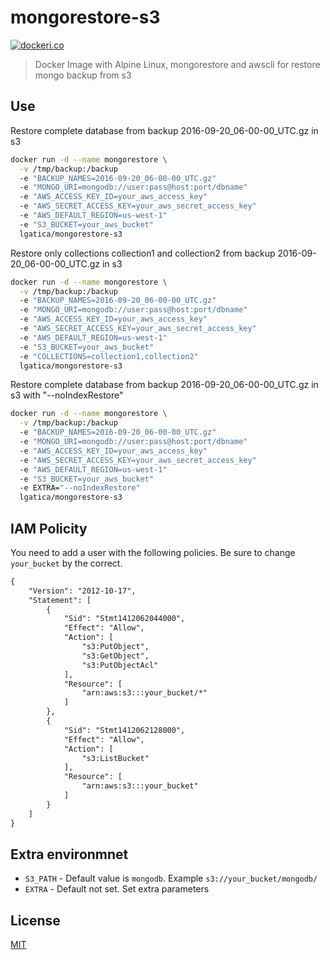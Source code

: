 # mongorestore-s3

[![dockeri.co](http://dockeri.co/image/lgatica/mongorestore-s3)](https://hub.docker.com/r/lgatica/mongorestore-s3/)

> Docker Image with Alpine Linux, mongorestore and awscli for restore mongo backup from s3

## Use

Restore complete database from backup 2016-09-20_06-00-00_UTC.gz in s3

```bash
docker run -d --name mongorestore \
  -v /tmp/backup:/backup
  -e "BACKUP_NAMES=2016-09-20_06-00-00_UTC.gz"
  -e "MONGO_URI=mongodb://user:pass@host:port/dbname"
  -e "AWS_ACCESS_KEY_ID=your_aws_access_key"
  -e "AWS_SECRET_ACCESS_KEY=your_aws_secret_access_key"
  -e "AWS_DEFAULT_REGION=us-west-1"
  -e "S3_BUCKET=your_aws_bucket"
  lgatica/mongorestore-s3
```

Restore only collections collection1 and collection2 from backup 2016-09-20_06-00-00_UTC.gz in s3

```bash
docker run -d --name mongorestore \
  -v /tmp/backup:/backup
  -e "BACKUP_NAMES=2016-09-20_06-00-00_UTC.gz"
  -e "MONGO_URI=mongodb://user:pass@host:port/dbname"
  -e "AWS_ACCESS_KEY_ID=your_aws_access_key"
  -e "AWS_SECRET_ACCESS_KEY=your_aws_secret_access_key"
  -e "AWS_DEFAULT_REGION=us-west-1"
  -e "S3_BUCKET=your_aws_bucket"
  -e "COLLECTIONS=collection1,collection2"
  lgatica/mongorestore-s3
```

Restore complete database from backup 2016-09-20_06-00-00_UTC.gz in s3 with "--noIndexRestore"

```bash
docker run -d --name mongorestore \
  -v /tmp/backup:/backup
  -e "BACKUP_NAMES=2016-09-20_06-00-00_UTC.gz"
  -e "MONGO_URI=mongodb://user:pass@host:port/dbname"
  -e "AWS_ACCESS_KEY_ID=your_aws_access_key"
  -e "AWS_SECRET_ACCESS_KEY=your_aws_secret_access_key"
  -e "AWS_DEFAULT_REGION=us-west-1"
  -e "S3_BUCKET=your_aws_bucket"
  -e EXTRA="--noIndexRestore"
  lgatica/mongorestore-s3
```

## IAM Policity

You need to add a user with the following policies. Be sure to change `your_bucket` by the correct.

```xml
{
    "Version": "2012-10-17",
    "Statement": [
        {
            "Sid": "Stmt1412062044000",
            "Effect": "Allow",
            "Action": [
                "s3:PutObject",
                "s3:GetObject",
                "s3:PutObjectAcl"
            ],
            "Resource": [
                "arn:aws:s3:::your_bucket/*"
            ]
        },
        {
            "Sid": "Stmt1412062128000",
            "Effect": "Allow",
            "Action": [
                "s3:ListBucket"
            ],
            "Resource": [
                "arn:aws:s3:::your_bucket"
            ]
        }
    ]
}
```

## Extra environmnet

- `S3_PATH` - Default value is `mongodb`. Example `s3://your_bucket/mongodb/`
- `EXTRA` - Default not set. Set extra parameters


## License

[MIT](https://tldrlegal.com/license/mit-license)
